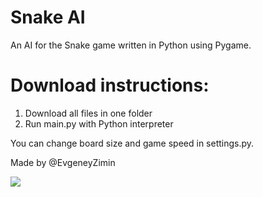 # Snake AI
An AI for the Snake game written in Python using Pygame.

# Download instructions:
1) Download all files in one folder
2) Run main.py with Python interpreter

You can change board size and game speed in settings.py.

Made by @EvgeneyZimin

<p><img src="https://img.itch.zone/aW1nLzQ5OTc5MDcuZ2lm/original/OKHFBF.gif"></p>
